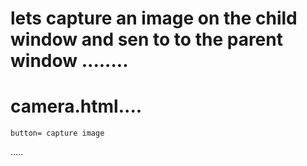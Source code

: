 # lets capture an image on the child window and sen to to the parent window ........ 

#  camera.html.... 
    button= capture image 

 <meta http-equiv="Content-Security-Policy" content="default-src 'self'; script-src 'self' ; img-src 'self' data:;">



.....



















